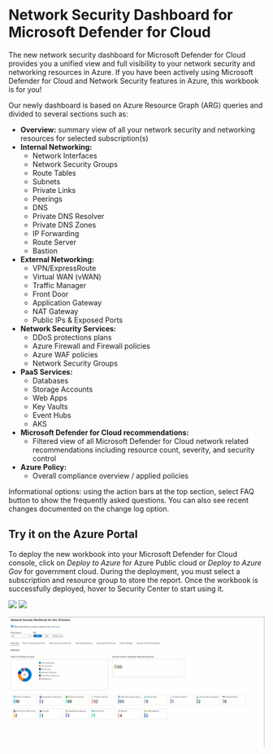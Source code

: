 # Network Security Dashboard for Microsoft Defender for Cloud

The new network security dashboard for Microsoft Defender for Cloud provides you a unified view and full visibility to your network security and networking resources in Azure. If you have been actively using Microsoft Defender for Cloud and Network Security features in Azure, this workbook is for you!

Our newly dashboard is based on Azure Resource Graph (ARG) queries and divided to several sections such as:

-	**Overview:** summary view of all your network security and networking resources for selected subscription(s)
-	**Internal Networking:**
    -	Network Interfaces
    -	Network Security Groups
    -	Route Tables
    -	Subnets
    -	Private Links
    -	Peerings
    -	DNS
    -	Private DNS Resolver
    -	Private DNS Zones
    -	IP Forwarding
    -	Route Server
    -	Bastion
- **External Networking:**
    - VPN/ExpressRoute
    - Virtual WAN (vWAN)
    - Traffic Manager
    - Front Door
    - Application Gateway
    - NAT Gateway
    - Public IPs & Exposed Ports 
-	**Network Security Services:**
    -	DDoS protections plans
    -	Azure Firewall and Firewall policies
    -	Azure WAF policies
    -	Network Security Groups
- **PaaS Services:**
    - Databases
    - Storage Accounts
    - Web Apps
    - Key Vaults
    - Event Hubs
    - AKS
-	**Microsoft Defender for Cloud recommendations:**
    -	Filtered view of all Microsoft Defender for Cloud network related recommendations including resource count, severity, and security control
-	**Azure Policy:**
    -	Overall compliance overview / applied policies
  

Informational options: using the action bars at the top section, select FAQ button to show the frequently asked questions. You can also see recent changes documented on the change log option.

## Try it on the Azure Portal

To deploy the new workbook into your Microsoft Defender for Cloud console, click on *Deploy to Azure* for Azure Public cloud or *Deploy to Azure Gov* for government cloud.
During the deployment, you must select a subscription and resource group to store the report. Once the workbook is successfully deployed, hover to Security Center to start using it.

<a href="https://portal.azure.com/#create/Microsoft.Template/uri/https%3A%2F%2Fraw.githubusercontent.com%2FAzure%2FAzure-Security-Center%2Fmain%2FWorkbooks%2FNetwork%2520Security%2520Dashboard%2FarmTemplate.json" target="_blank"><img src="https://aka.ms/deploytoazurebutton"/></a>
<a href="https://portal.azure.us/#create/Microsoft.Template/uri/https%3A%2F%2Fraw.githubusercontent.com%2FAzure%2FAzure-Security-Center%2Fmain%2FWorkbooks%2FNetwork%2520Security%2520Dashboard%2FarmTemplate.json" target="_blank"><img src="https://aka.ms/deploytoazuregovbutton"/></a>

![Dashboard demo](netsec.gif)
